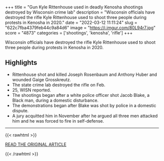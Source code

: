 +++
title = "Gun Kyle Rittenhouse used in deadly Kenosha shootings destroyed by Wisconsin crime lab"
description = "Wisconsin officials have destroyed the rifle Kyle Rittenhouse used to shoot three people during protests in Kenosha in 2020."
date = "2022-03-12 11:11:24"
slug = "622c7fba4379feb44c9a84d6"
image = "https://i.imgur.com/80L94r7.jpg"
score = "4873"
categories = ['shootings', 'kenosha', 'rifle']
+++

Wisconsin officials have destroyed the rifle Kyle Rittenhouse used to shoot three people during protests in Kenosha in 2020.

## Highlights

- Rittenhouse shot and killed Joseph Rosenbaum and Anthony Huber and wounded Gaige Grosskreutz.
- The state crime lab destroyed the rifle on Feb.
- 25, WISN reported.
- The shootings began after a white police officer shot Jacob Blake, a Black man, during a domestic disturbance.
- The demonstrations began after Blake was shot by police in a domestic dispute.
- A jury acquitted him in November after he argued all three men attacked him and he was forced to fire in self-defense.

---

{{< rawhtml >}}
  <p class="article-category">
    <a target="_blank" href="https://abc7chicago.com/kyle-rittenhouse-shooting-gun-update/11643385/">READ THE ORIGINAL ARTICLE</a>
  </p>
{{< /rawhtml >}}
